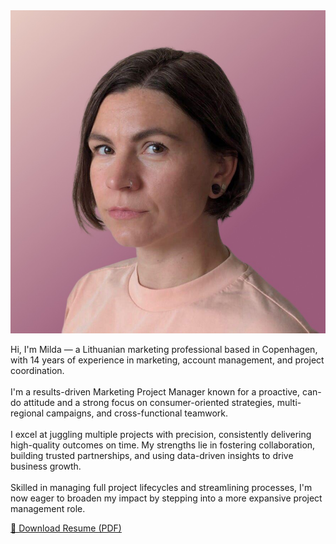 <img src="img/milda.jpeg" alt="Portrait image" class="company-logo">

Hi, I'm Milda — a Lithuanian marketing professional based in Copenhagen, with 14 years of experience in marketing, account management, and project coordination.  
<br>
I'm a results-driven Marketing Project Manager known for a proactive, can-do attitude and a strong focus on consumer-oriented strategies, multi-regional campaigns, and cross-functional teamwork.  
<br>
I excel at juggling multiple projects with precision, consistently delivering high-quality outcomes on time. My strengths lie in fostering collaboration, building trusted partnerships, and using data-driven insights to drive business growth.  
<br>
Skilled in managing full project lifecycles and streamlining processes, I'm now eager to broaden my impact by stepping into a more expansive project management role.  

<div class="resume-download">
    <a href="resume/resume.pdf" download="Milda-resume.pdf" download class="download-button">
        📄 Download Resume (PDF)
    </a>
</div>




